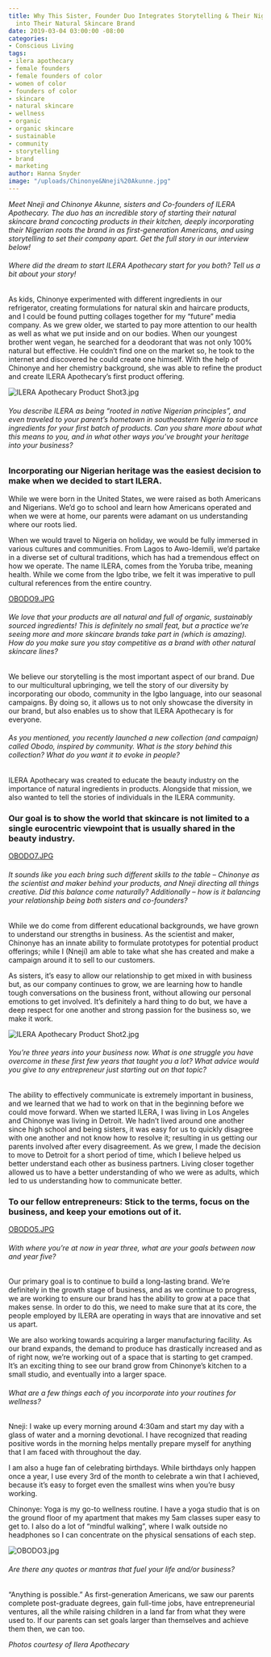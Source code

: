 ```yaml
---
title: Why This Sister, Founder Duo Integrates Storytelling & Their Nigerian Roots
  into Their Natural Skincare Brand
date: 2019-03-04 03:00:00 -08:00
categories:
- Conscious Living
tags:
- ilera apothecary
- female founders
- female founders of color
- women of color
- founders of color
- skincare
- natural skincare
- wellness
- organic
- organic skincare
- sustainable
- community
- storytelling
- brand
- marketing
author: Hanna Snyder
image: "/uploads/Chinonye&Nneji%20Akunne.jpg"
---
```


_Meet Nneji and Chinonye Akunne, sisters and Co-founders of ILERA Apothecary. The duo has an incredible story of starting their natural skincare brand concocting products in their kitchen, deeply incorporating their Nigerian roots the brand in as first-generation Americans, and using storytelling to set their company apart. Get the full story in our interview below!_

###### Where did the dream to start ILERA Apothecary start for you both? Tell us a bit about your story!

As kids, Chinonye experimented with different ingredients in our refrigerator, creating formulations for natural skin and haircare products, and I could be found putting collages together for my “future” media company. As we grew older, we started to pay more attention to our health as well as what we put inside and on our bodies. When our youngest brother went vegan, he searched for a deodorant that was not only 100% natural but effective. He couldn’t find one on the market so, he took to the internet and discovered he could create one himself. With the help of Chinonye and her chemistry background, she was able to refine the product and create ILERA Apothecary’s first product offering. 

![ILERA Apothecary Product Shot3.jpg](/uploads/ILERA%20Apothecary%20Product%20Shot3.jpg)

###### You describe ILERA as being “rooted in native Nigerian principles”, and even traveled to your parent’s hometown in southeastern Nigeria to source ingredients for your first batch of products. Can you share more about what this means to you, and in what other ways you’ve brought your heritage into your business?

### Incorporating our Nigerian heritage was the easiest decision to make when we decided to start ILERA. 

While we were born in the United States, we were raised as both Americans and Nigerians. We’d go to school and learn how Americans operated and when we were at home, our parents were adamant on us understanding where our roots lied.

When we would travel to Nigeria on holiday, we would be fully immersed in various cultures and communities. From Lagos to Awo-Idemili, we’d partake in a diverse set of cultural traditions, which has had a tremendous effect on how we operate. The name ILERA, comes from the Yoruba tribe, meaning health. While we come from the Igbo tribe, we felt it was imperative to pull cultural references from the entire country. 

[OBODO9.JPG](/uploads/OBODO9.JPG)

###### We love that your products are all natural and full of organic, sustainably sourced ingredients! This is definitely no small feat, but a practice we’re seeing more and more skincare brands take part in (which is amazing). How do you make sure you stay competitive as a brand with other natural skincare lines? 

We believe our storytelling is the most important aspect of our brand. Due to our multicultural upbringing, we tell the story of our diversity by incorporating our obodo, community in the Igbo language, into our seasonal campaigns. By doing so, it allows us to not only showcase the diversity in our brand, but also enables us to show that ILERA Apothecary is for everyone. 

###### As you mentioned, you recently launched a new collection (and campaign) called Obodo, inspired by community. What is the story behind this collection? What do you want it to evoke in people?

ILERA Apothecary was created to educate the beauty industry on the importance of natural ingredients in products. Alongside that mission, we also wanted to tell the stories of individuals in the ILERA community. 

### Our goal is to show the world that skincare is not limited to a single eurocentric viewpoint that is usually shared in the beauty industry. 

[OBODO7.JPG](/uploads/OBODO7.JPG)

###### It sounds like you each bring such different skills to the table – Chinonye as the scientist and maker behind your products, and Nneji directing all things creative. Did this balance come naturally? Additionally – how is it balancing your relationship being both sisters and co-founders?

While we do come from different educational backgrounds, we have grown to understand our strengths in business. As the scientist and maker, Chinonye has an innate ability to formulate prototypes for potential product offerings; while I (Nneji) am able to take what she has created and make a campaign around it to sell to our customers. 

As sisters, it’s easy to allow our relationship to get mixed in with business but, as our company continues to grow, we are learning how to handle tough conversations on the business front, without allowing our personal emotions to get involved. It’s definitely a hard thing to do but, we have a deep respect for one another and strong passion for the business so, we make it work. 

![ILERA Apothecary Product Shot2.jpg](/uploads/ILERA%20Apothecary%20Product%20Shot2.jpg)

###### You’re three years into your business now. What is one struggle you have overcome in these first few years that taught you a lot? What advice would you give to any entrepreneur just starting out on that topic?

The ability to effectively communicate is extremely important in business, and we learned that we had to work on that in the beginning before we could move forward. When we started ILERA, I was living in Los Angeles and Chinonye was living in Detroit. We hadn’t lived around one another since high school and being sisters, it was easy for us to quickly disagree with one another and not know how to resolve it; resulting in us getting our parents involved after every disagreement. As we grew, I made the decision to move to Detroit for a short period of time, which I believe helped us better understand each other as business partners. Living closer together allowed us to have a better understanding of who we were as adults, which led to us understanding how to communicate better. 

### To our fellow entrepreneurs: Stick to the terms, focus on the business, and keep your emotions out of it.

[OBODO5.JPG](/uploads/OBODO5.JPG)

###### With where you’re at now in year three, what are your goals between now and year five?

Our primary goal is to continue to build a long-lasting brand. We’re definitely in the growth stage of business, and as we continue to progress, we are working to ensure our brand has the ability to grow at a pace that makes sense. In order to do this, we need to make sure that at its core, the people employed by ILERA are operating in ways that are innovative and set us apart.

We are also working towards acquiring a larger manufacturing facility. As our brand expands, the demand to produce has drastically increased and as of right now, we’re working out of a space that is starting to get cramped. It’s an exciting thing to see our brand grow from Chinonye’s kitchen to a small studio, and eventually into a larger space. 

###### What are a few things each of you incorporate into your routines for wellness?

Nneji: I wake up every morning around 4:30am and start my day with a glass of water and a morning devotional. I have recognized that reading positive words in the morning helps mentally prepare myself for anything that I am faced with throughout the day. 

I am also a huge fan of celebrating birthdays. While birthdays only happen once a year, I use every 3rd of the month to celebrate a win that I achieved, because it’s easy to forget even the smallest wins when you’re busy working. 

Chinonye: Yoga is my go-to wellness routine. I have a yoga studio that is on the ground floor of my apartment that makes my 5am classes super easy to get to. I also do a lot of “mindful walking”, where I walk outside no headphones so I can concentrate on the physical sensations of each step. 

![OBODO3.jpg](/uploads/OBODO3.jpg)

###### Are there any quotes or mantras that fuel your life and/or business?

“Anything is possible.” As first-generation Americans, we saw our parents complete post-graduate degrees, gain full-time jobs, have entrepreneurial ventures, all the while raising children in a land far from what they were used to. If our parents can set goals larger than themselves and achieve them then, we can too. 

_Photos courtesy of Ilera Apothecary_